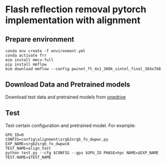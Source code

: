 # Flash reflection removal pytorch implementation with alignment


## Prepare environment
```
conda env create -f environment.yml  
conda activate frr
mim install mmcv-full
pip install mmflow
mim download mmflow --config pwcnet_ft_4x1_300k_sintel_final_384x768
```

## Download Data and Pretrained models

Download test data and pretrained models from [onedrive](https://hkustconnect-my.sharepoint.com/:f:/g/personal/xjiangan_connect_ust_hk/EuM-fkWwAKlOjetolgSXRM4BEl1uai4mwLdiKAM_ka6_iA?e=HU63Gc)



## Test

Test certain configuration and pretrained model.
For example:
```
GPU_ID=0
CONFIG=config\alignment\srgb2srgb_fo_dwpwc.py
EXP_NAME=srgb2srgb_fo_dwpwc8
TEST_NAME=align_test
python test.py --cfg $CONFIG --gpu $GPU_ID PHASE=hpc NAME=$EXP_NAME TEST.NAME=$TEST_NAME 
```


